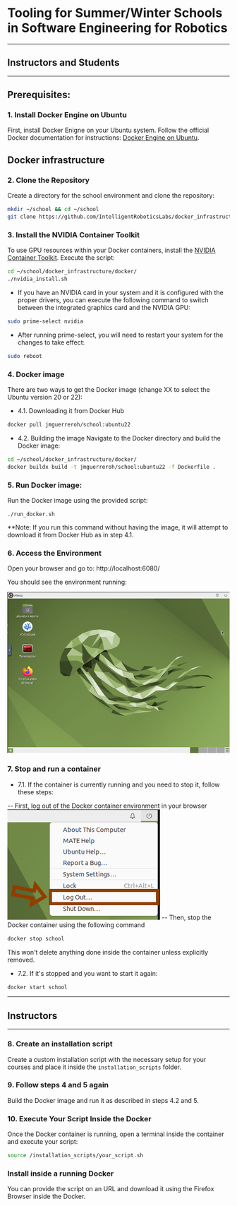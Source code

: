 # Tooling for Summer/Winter Schools in Software Engineering for Robotics
---
## Instructors and Students
---
## Prerequisites:

### 1. Install Docker Engine on Ubuntu

First, install Docker Enigne on your Ubuntu system. Follow the official Docker documentation for instructions: [Docker Engine on Ubuntu](https://docs.docker.com/engine/install/ubuntu/).

## Docker infrastructure
### 2. Clone the Repository
Create a directory for the school environment and clone the repository:
```sh
mkdir ~/school && cd ~/school
git clone https://github.com/IntelligentRoboticsLabs/docker_infrastructure.git
```

### 3. Install the NVIDIA Container Toolkit

To use GPU resources within your Docker containers, install the [NVIDIA Container Toolkit](https://docs.nvidia.com/datacenter/cloud-native/container-toolkit/latest/install-guide.html). Execute the script:

```sh
cd ~/school/docker_infrastructure/docker/
./nvidia_install.sh
```

- If you have an NVIDIA card in your system and it is configured with the proper drivers, you can execute the following command to switch between the integrated graphics card and the NVIDIA GPU:
```sh 
sudo prime-select nvidia
``` 

- After running prime-select, you will need to restart your system for the changes to take effect:
```sh 
sudo reboot
``` 

### 4. Docker image
There are two ways to get the Docker image (change XX to select the Ubuntu version 20 or 22):
- 4.1. Downloading it from Docker Hub
```sh
docker pull jmguerreroh/school:ubuntu22
```

- 4.2. Building the image
Navigate to the Docker directory and build the Docker image:
```sh
cd ~/school/docker_infrastructure/docker/
docker buildx build -t jmguerreroh/school:ubuntu22 -f Dockerfile .
```

### 5. Run Docker image:
Run the Docker image using the provided script:
```
./run_docker.sh
```
**Note: If you run this command without having the image, it will attempt to download it from Docker Hub as in step 4.1.

### 6. Access the Environment
Open your browser and go to: http://localhost:6080/

You should see the environment running:

![Environment](images/environment.png)

### 7. Stop and run a container
- 7.1. If the container is currently running and you need to stop it, follow these steps:

-- First, log out of the Docker container environment in your browser
![logout](images/logout.png)
-- Then, stop the Docker container using the following command
```sh
docker stop school
```

This won't delete anything done inside the container unless explicitly removed.

- 7.2. If it's stopped and you want to start it again:
```sh
docker start school
```
---
## Instructors
---

### 8. Create an installation script
Create a custom installation script with the necessary setup for your courses and place it inside the `installation_scripts` folder.

### 9. Follow steps 4 and 5 again
Build the Docker image and run it as described in steps 4.2 and 5.

### 10. Execute Your Script Inside the Docker
Once the Docker container is running, open a terminal inside the container and execute your script:
```sh
source /installation_scripts/your_script.sh
```

### Install inside a running Docker
You can provide the script on an URL and download it using the Firefox Browser inside the Docker.